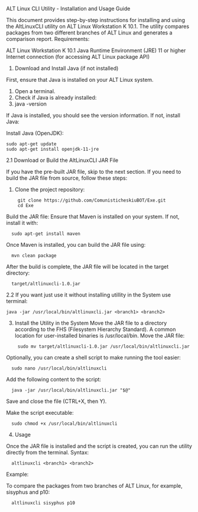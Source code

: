 ALT Linux CLI Utility - Installation and Usage Guide

This document provides step-by-step instructions for installing and using the AltLinuxCLI utility on ALT Linux Workstation K 10.1. The utility compares packages from two different branches of ALT Linux and generates a comparison report.
Requirements:

ALT Linux Workstation K 10.1
Java Runtime Environment (JRE) 11 or higher
Internet connection (for accessing ALT Linux package API)

1. Download and Install Java (if not installed)

First, ensure that Java is installed on your ALT Linux system.

1) Open a terminal.
2) Check if Java is already installed:
3) java -version

If Java is installed, you should see the version information. If not, install Java:

Install Java (OpenJDK):

    sudo apt-get update
    sudo apt-get install openjdk-11-jre

2.1 Download or Build the AltLinuxCLI JAR File

If you have the pre-built JAR file, skip to the next section. If you need to build the JAR file from source, follow these steps:
1) Clone the project repository:

        git clone https://github.com/ComunisticheskiuBOT/Exe.git
        cd Exe

Build the JAR file: Ensure that Maven is installed on your system. If not, install it with:

      sudo apt-get install maven

Once Maven is installed, you can build the JAR file using:

      mvn clean package

After the build is complete, the JAR file will be located in the target directory:

      target/altlinuxcli-1.0.jar
2.2 If you want just use it without installing utillity in the System use terminal:

    java -jar /usr/local/bin/altlinuxcli.jar <branch1> <branch2>
        
3. Install the Utility in the System
Move the JAR file to a directory according to the FHS (Filesystem Hierarchy Standard). A common location for user-installed binaries is /usr/local/bin.
Move the JAR file:

        sudo mv target/altlinuxcli-1.0.jar /usr/local/bin/altlinuxcli.jar

Optionally, you can create a shell script to make running the tool easier:

      sudo nano /usr/local/bin/altlinuxcli

Add the following content to the script:

      java -jar /usr/local/bin/altlinuxcli.jar "$@"

Save and close the file (CTRL+X, then Y).

Make the script executable:


      sudo chmod +x /usr/local/bin/altlinuxcli

4. Usage

Once the JAR file is installed and the script is created, you can run the utility directly from the terminal.
Syntax:

      altlinuxcli <branch1> <branch2>

Example:

To compare the packages from two branches of ALT Linux, for example, sisyphus and p10:


      altlinuxcli sisyphus p10
